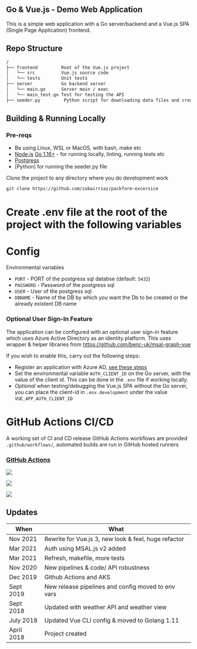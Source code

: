 ## Go & Vue.js - Demo Web Application

This is a simple web application with a Go server/backend and a Vue.js SPA (Single Page Application) frontend.


## Repo Structure

```txt
/
├── frontend         Root of the Vue.js project
│   └── src          Vue.js source code
│   └── tests        Unit tests
├── server           Go backend server
│   └── main.go      Server main / exec
│   └── main_test.go Test for testing the API 
├── seeder.py         Python script for downloading data files and creating tables and inserting data
```


## Building & Running Locally

### Pre-reqs

- Be using Linux, WSL or MacOS, with bash, make etc
- [Node.js](https://nodejs.org/en/) [Go 1.16+](https://golang.org/doc/install) - for running locally, linting, running tests etc
- [Postgress](https://www.postgresql.org/download/windows/)
- [Python] for running the seeder.py file


Clone the project to any directory where you do development work

```
git clone https://github.com/zubairriaz/packform-excersice
```


# Create .env file at the root of the project with the following variables

# Config

Environmental variables

- `PORT` - PORT of the postgress sql databse (default: `5432`)
- `PASSWORD` - Password of the postgress sql
- `USER` - User of the postgress sql
- `DBNAME` - Name of the DB by which you want the Db to be created or the already existent DB name

### Optional User Sign-In Feature

The application can be configured with an optional user sign-in feature which uses Azure Active Directory as an identity platform. This uses wrapper & helper libraries from https://github.com/benc-uk/msal-graph-vue

If you wish to enable this, carry out the following steps:

- Register an application with Azure AD, [see these steps](https://github.com/benc-uk/msal-graph-vue#set-up--deployment)
- Set the environmental variable `AUTH_CLIENT_ID` on the Go server, with the value of the client id. This can be done in the `.env` file if working locally.
- _Optional_ when testing/debugging the Vue.js SPA without the Go server, you can place the client-id in `.env.development` under the value `VUE_APP_AUTH_CLIENT_ID`

# GitHub Actions CI/CD

A working set of CI and CD release GitHub Actions workflows are provided `.github/workflows/`, automated builds are run in GitHub hosted runners

### [GitHub Actions](https://github.com/benc-uk/vuego-demoapp/actions)

[![](https://img.shields.io/github/workflow/status/benc-uk/vuego-demoapp/CI%20Build%20App)](https://github.com/benc-uk/vuego-demoapp/actions?query=workflow%3A%22CI+Build+App%22)

[![](https://img.shields.io/github/workflow/status/benc-uk/vuego-demoapp/CD%20Release%20-%20AKS?label=release-kubernetes)](https://github.com/benc-uk/vuego-demoapp/actions?query=workflow%3A%22CD+Release+-+AKS%22)


[![](https://img.shields.io/github/last-commit/benc-uk/vuego-demoapp)](https://github.com/benc-uk/vuego-demoapp/commits/master)

## Updates

| When       | What                                                 |
| ---------- | ---------------------------------------------------- |
| Nov 2021   | Rewrite for Vue.js 3, new look & feel, huge refactor |
| Mar 2021   | Auth using MSAL.js v2 added                          |
| Mar 2021   | Refresh, makefile, more tests                        |
| Nov 2020   | New pipelines & code/ API robustness                 |
| Dec 2019   | Github Actions and AKS                               |
| Sept 2019  | New release pipelines and config moved to env vars   |
| Sept 2018  | Updated with weather API and weather view            |
| July 2018  | Updated Vue CLI config & moved to Golang 1.11        |
| April 2018 | Project created                                      |